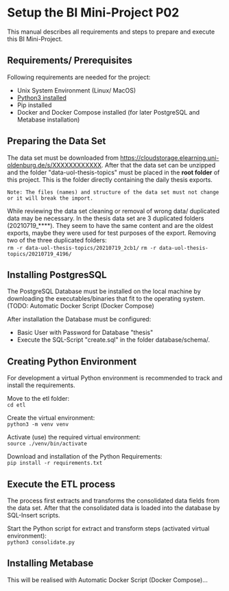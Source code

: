 # Setup the BI Mini-Project P02

This manual describes all requirements and steps to prepare and execute this BI Mini-Project.

## Requirements/ Prerequisites
Following requirements are needed for the project:
* Unix System Environment (Linux/ MacOS)
* [Python3 installed](https://www.python.org/)
* Pip installed
* Docker and Docker Compose installed (for later PostgreSQL and Metabase installation)

## Preparing the Data Set
The data set must be downloaded from https://cloudstorage.elearning.uni-oldenburg.de/s/XXXXXXXXXXXX. After that the data 
set can be unzipped and the folder "data-uol-thesis-topics" must be placed in the **root folder** of this project. This is 
the folder directly containing the daily thesis exports.

`Note: The files (names) and structure of the data set must not change or it will break the import.`

While reviewing the data set cleaning or removal of wrong data/ duplicated data may be necessary.
In the thesis data set are 3 duplicated folders (20210719_****). They seem to have the same content and are the oldest
exports, maybe they were used for test purposes of the export. 
Removing two of the three duplicated folders:\
`rm -r data-uol-thesis-topics/20210719_2cb1/`
`rm -r data-uol-thesis-topics/20210719_4196/`

## Installing PostgresSQL
The PostgreSQL Database must be installed on the local machine by downloading the executables/binaries that fit to the
operating system. (TODO: Automatic Docker Script (Docker Compose)

After installation the Database must be configured:
- Basic User with Password for Database "thesis"
- Execute the SQL-Script "create.sql" in the folder database/schema/.

## Creating Python Environment
For development a virtual Python environment is recommended to track and install the requirements.

Move to the etl folder:\
`cd etl`

Create the virtual environment:\
`python3 -m venv venv`

Activate (use) the required virtual environment:\
`source ./venv/bin/activate`

Download and installation of the Python Requirements:\
`pip install -r requirements.txt`

## Execute the ETL process
The process first extracts and transforms the consolidated data fields from the data set. After that the consolidated data
is loaded into the database by SQL-Insert scripts.

Start the Python script for extract and transform steps (activated virtual environment):\
`python3 consolidate.py`

## Installing Metabase
This will be realised with Automatic Docker Script (Docker Compose)...